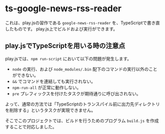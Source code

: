 ts-google-news-rss-reader
=========================

これは、play.jsの習作である `google-news-rss-reader` を、TypeScriptで書き直したものです。
play.js上でビルドおよび実行ができます。

play.jsでTypeScriptを用いる時の注意点
----------------------------------

play.jsでは、`npm run-script` において以下の問題が発生します。

- `node` の実行、および `node_modules/.bin` 配下のコマンドの実行以外のことができない。
- `&&` でコマンドを連結しても実行されない。
- `npm-run-all` が正常に動作しない。
- `pre` プレフィックスを付けたタスクが期待通りに呼び出されない。

よって、通常の方法では「TypeScriptのトランスパイル前に出力先ディレクトリを削除する」というタスクが実現できません。

そこでこのプロジェクトでは、ビルドを行うためのプログラム `build.js` を作成することで対応しました。
